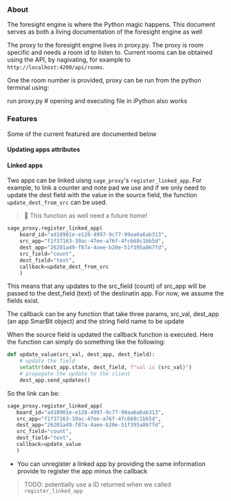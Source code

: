 ### About

The foresight engine is where the Python magic happens. This document serves as both a living documentation of the foresight engine as well

The proxy to the foresight engine lives in proxy.py. The proxy is room specific and needs a room id to listen to. Current rooms can
be obtained using the API, by nagivating, for example to `http://localhost:4200/api/rooms`.

One the room number is provided, proxy can be run from the python terminal using:

run proxy.py # opening and executing file in iPython also works


### Features

Some of the current featured are documented below

#### Updating apps attributes


#### Linked apps

Two apps can be linked uisng `sage_proxy`'s `register_linked_app`. For example, to link a counter and note pad we use and 
if we only need to update the dest field with the value in the source field, the function `update_dest_from_src` can be used. 
> :memo: This function as well need a future home! 

```python
sage_proxy.register_linked_app(
	board_id="ad18901e-e128-4997-9c77-99aa6a6ab313", 
	src_app="f1f37163-39ac-47ee-a76f-4fc668c1bb5d", 
	dest_app="26201a49-f87a-4aee-b20e-51f395a867fd", 
	src_field="count", 
	dest_field="text", 
	callback=update_dest_from_src
	)
```

This means that any updates to the src_field (count) of src_app will be passed to the dest_field (text) of the destinatin app. For now, we assume the fields exist.

The callback can be any function that take three params, src_val, dest_app (an app SmarBit object) and the string field name to be update

When the source field is updated the callback function is executed. Here the function can simply do something like the following:
```python
def update_value(src_val, dest_app, dest_field):
    # update the field
    setattr(dest_app.state, dest_field, f"val is {src_val}")
    # propagate the update to the client
    dest_app.send_updates()
```

So the link can be:
```python
sage_proxy.register_linked_app(
   board_id="ad18901e-e128-4997-9c77-99aa6a6ab313", 
   src_app="f1f37163-39ac-47ee-a76f-4fc668c1bb5d", 
   dest_app="26201a49-f87a-4aee-b20e-51f395a867fd", 
   src_field="count", 
   dest_field="text", 
   callback=update_value
   )
```

* You can unregister a linked app by providing the same information provide to register the app minus the callback 
> TODO: potentially use a ID returned when we called `register_linked_app`


 















